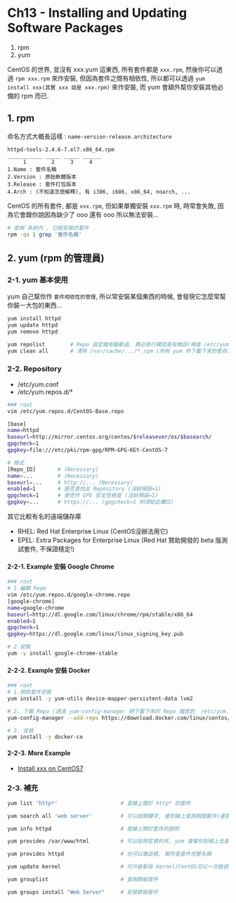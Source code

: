 # Ch13 - Installing and Updating Software Packages

1. rpm
2. yum

CentOS 的世界, 並沒有 xxx.yum 這東西, 所有套件都是 `xxx.rpm`, 然後你可以透過 `rpm xxx.rpm` 來作安裝, 但因為套件之間有相依性, 所以都可以透過 `yum install xxx(其實 xxx 就是 xxx.rpm)` 來作安裝, 而 yum 會額外幫你安裝其他必備的 rpm 而已.

## 1. rpm

命名方式大概長這樣 : `name-version-release.architecture`

```
httpd-tools-2.4.6-7.el7.x86_64.rpm
___________ _____ _____ ______
     1        2     3     4
1.Name : 套件名稱
2.Version : 原始軟體版本
3.Release : 套件打包版本
4.Arch : (不知道怎麼解釋), 有 i386, i686, x86_64, noarch, ...
```

CentOS 的所有套件, 都是 `xxx.rpm`, 但如果單獨安裝 `xxx.rpm` 時, 時常會失敗, 因為它會跟你說因為缺少了 ooo 還有 ooo 所以無法安裝...

```sh
# 查詢`系統內`, 已經安裝的套件
rpm -qa | grep '套件名稱'
```


## 2. yum (rpm 的管理員)

### 2-1. yum 基本使用

yum 自己幫你作 `套件相依性的管理`, 所以常安裝某個東西的時候, 會發現它怎麼常幫你裝一大包的東西...

```sh
yum install httpd
yum update httpd
yum remove httpd

yum repolist        # Repo 設定檔有變動過, 務必執行確認是有無誤(檢查 /etc/yum.repo.d/*.repo 的設定)
yum clean all       # 清除 /var/cache/.../*.rpm (所有 yum 所下載下來的暫存目錄)
```

### 2-2. Repository

- /etc/yum.conf
- /etc/yum.repos.d/*

```sh
### root
vim /etc/yum.repos.d/CentOS-Base.repo

[base]
name=httpd
baseurl=http://mirror.centos.org/centos/$releasever/os/$basearch/      ← http://mirror.centos.org/centos/7/os/x86_64/
gpgcheck=1
gpgkey=file:///etc/pki/rpm-gpg/RPM-GPG-KEY-CentOS-7

# 格式
[Repo_ID]       # (Necessary)
name=...        # (Necessary)
baseurl=...     # http://... (Necessary)
enabled=1       # 是否查找此 Repository (沒給預設=1)
gpgcheck=1      # 使否作 GPG 安全性檢查 (沒給預設=1)
gpgkey=...      # https://... (gpgcheck=1 則須給此欄位)
```

其它比較有名的遠端儲存庫

- RHEL: Red Hat Enterprise Linux (CentOS沒辦法用它)
- EPEL: Extra Packages for Enterprise Linux (Red Hat 贊助開發的 beta 版測試套件, 不保證穩定!)

#### 2-2-1. Example 安裝 Google Chrome

```sh
### root
# 1.編輯 Repo
vim /etc/yum.repos.d/google-chrome.repo
[google-chrome]
name=google-chrome
baseurl=http://dl.google.com/linux/chrome/rpm/stable/x86_64
enabled=1
gpgcheck=1
gpgkey=https://dl.google.com/linux/linux_signing_key.pub

# 2.安裝
yum -y install google-chrome-stable
```

#### 2-2-2. Example 安裝 Docker

```sh
### root
# 1.相依套件安裝
yum install -y yum-utils device-mapper-persistent-data lvm2

# 2. 下載 Repo (透過 yum-config-manager 把下載下來的 Repo 檔放到  /etc/yum.repos.d/docker-ce.repo )
yum-config-manager --add-repo https://download.docker.com/linux/centos/docker-ce.repo

# 3. 安裝
yum install -y docker-ce
```


#### 2-2-3. More Example

- [Install xxx on CentOS7](https://github.com/cool21540125/documentation-notes/blob/master/linux/install/installCentOS7.md)


### 2-3. 補充

```sh
yum list 'http*'                    # 查線上關於 http* 的套件

yum search all 'web server'         # 可以給關鍵字, 會到線上查詢相關套件(連套件的說明都會找)

yum info httpd                      # 查線上關於套件的說明

yum provides /var/www/html          # 可以給特定資料夾, yum 會幫你到線上去查這資料夾應該是安裝啥套件

yum provides httpd                  # 也可以像這樣, 幫你查套件完整名稱

yum update kernel                   # 可升級新版 Kernel(CentOS可以一次裝很多個核心版本)

yum grouplist                       # 查詢群組套件

yum groups install "Web Server"     # 安裝群組套件
```

